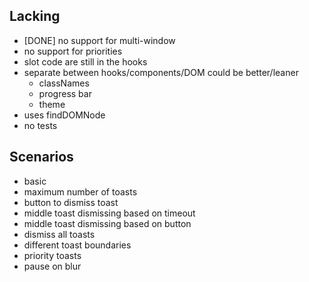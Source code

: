 ## Lacking
- [DONE] no support for multi-window
- no support for priorities
- slot code are still in the hooks
- separate between hooks/components/DOM could be better/leaner
  - classNames
  - progress bar
  - theme
- uses findDOMNode
- no tests

## Scenarios
- basic
- maximum number of toasts
- button to dismiss toast
- middle toast dismissing based on timeout
- middle toast dismissing based on button
- dismiss all toasts 
- different toast boundaries
- priority toasts
- pause on blur
